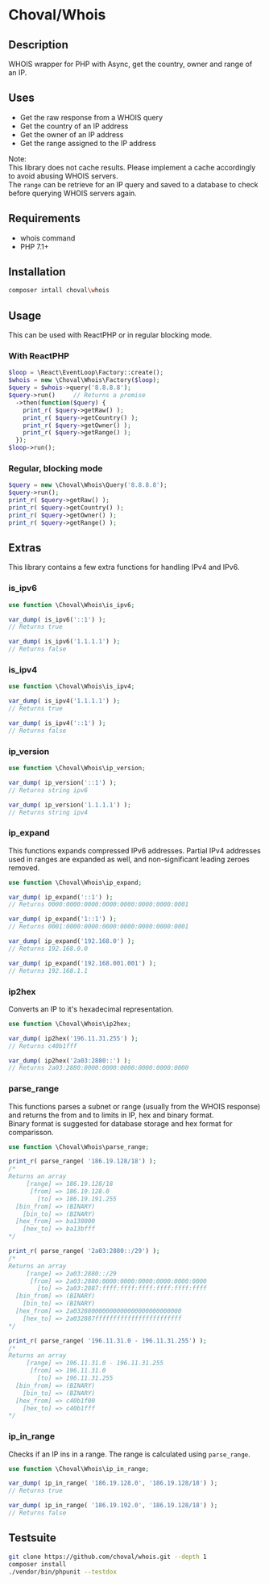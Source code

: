 # Choval/Whois

## Description

WHOIS wrapper for PHP with Async, get the country, owner and range of an IP.


## Uses

* Get the raw response from a WHOIS query
* Get the country of an IP address
* Get the owner of an IP address
* Get the range assigned to the IP address

Note:  
This library does not cache results. Please implement a cache accordingly to avoid abusing WHOIS servers.  
The `range` can be retrieve for an IP query and saved to a database to check before querying WHOIS servers again.


## Requirements

* whois command
* PHP 7.1+


## Installation

```sh
composer intall choval\whois
```


## Usage

This can be used with ReactPHP or in regular blocking mode.

### With ReactPHP

```php
$loop = \React\EventLoop\Factory::create();
$whois = new \Choval\Whois\Factory($loop);
$query = $whois->query('8.8.8.8');
$query->run()     // Returns a promise
  ->then(function($query) {
    print_r( $query->getRaw() );
    print_r( $query->getCountry() );
    print_r( $query->getOwner() );
    print_r( $query->getRange() );
  });
$loop->run();
```

### Regular, blocking mode

```php
$query = new \Choval\Whois\Query('8.8.8.8');
$query->run();
print_r( $query->getRaw() );
print_r( $query->getCountry() );
print_r( $query->getOwner() );
print_r( $query->getRange() );
```


## Extras

This library contains a few extra functions for handling IPv4 and IPv6.

### is\_ipv6

```php
use function \Choval\Whois\is_ipv6;

var_dump( is_ipv6('::1') );
// Returns true

var_dump( is_ipv6('1.1.1.1') );
// Returns false
```

### is\_ipv4

```php
use function \Choval\Whois\is_ipv4;

var_dump( is_ipv4('1.1.1.1') );
// Returns true

var_dump( is_ipv4('::1') );
// Returns false
```

### ip\_version

```php
use function \Choval\Whois\ip_version;

var_dump( ip_version('::1') );
// Returns string ipv6

var_dump( ip_version('1.1.1.1') );
// Returns string ipv4
```

### ip\_expand

This functions expands compressed IPv6 addresses.
Partial IPv4 addresses used in ranges are expanded as well, and non-significant leading zeroes removed.

```php
use function \Choval\Whois\ip_expand;

var_dump( ip_expand('::1') );
// Returns 0000:0000:0000:0000:0000:0000:0000:0001

var_dump( ip_expand('1::1') );
// Returns 0001:0000:0000:0000:0000:0000:0000:0001

var_dump( ip_expand('192.168.0') );
// Returns 192.168.0.0

var_dump( ip_expand('192.168.001.001') );
// Returns 192.168.1.1
```

### ip2hex

Converts an IP to it's hexadecimal representation.

```php
use function \Choval\Whois\ip2hex;

var_dump( ip2hex('196.11.31.255') );
// Returns c40b1fff

var_dump( ip2hex('2a03:2880::') );
// Returns 2a03:2880:0000:0000:0000:0000:0000:0000
```

### parse\_range

This functions parses a subnet or range (usually from the WHOIS response) and returns the from and to limits in IP, hex and binary format.  
Binary format is suggested for database storage and hex format for comparisson.

```php
use function \Choval\Whois\parse_range;

print_r( parse_range( '186.19.128/18') );
/*
Returns an array
     [range] => 186.19.128/18
      [from] => 186.19.128.0
        [to] => 186.19.191.255
  [bin_from] => (BINARY)
    [bin_to] => (BINARY)
  [hex_from] => ba138000
    [hex_to] => ba13bfff
*/

print_r( parse_range( '2a03:2880::/29') );
/*
Returns an array
     [range] => 2a03:2880::/29
      [from] => 2a03:2880:0000:0000:0000:0000:0000:0000
        [to] => 2a03:2887:ffff:ffff:ffff:ffff:ffff:ffff
  [bin_from] => (BINARY)
    [bin_to] => (BINARY)
  [hex_from] => 2a032880000000000000000000000000
    [hex_to] => 2a032887ffffffffffffffffffffffff
*/

print_r( parse_range( '196.11.31.0 - 196.11.31.255') );
/*
Returns an array
     [range] => 196.11.31.0 - 196.11.31.255
      [from] => 196.11.31.0
        [to] => 196.11.31.255
  [bin_from] => (BINARY)
    [bin_to] => (BINARY)
  [hex_from] => c40b1f00
    [hex_to] => c40b1fff
*/
```

### ip\_in\_range

Checks if an IP ins in a range. The range is calculated using `parse_range`.

```php
use function \Choval\Whois\ip_in_range;

var_dump( ip_in_range( '186.19.128.0', '186.19.128/18') );
// Returns true

var_dump( ip_in_range( '186.19.192.0', '186.19.128/18') );
// Returns false
```


## Testsuite

```sh
git clone https://github.com/choval/whois.git --depth 1
composer install
./vendor/bin/phpunit --testdox
```


